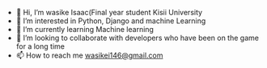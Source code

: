 - 👋 Hi, I’m  wasike Isaac(Final year student Kisii University
- 👀 I’m interested in Python, Django and machine Learning
- 🌱 I’m currently learning Machine learning
- 💞️ I’m looking to collaborate with developers who have been on the game for a long time
- 📫 How to reach me wasikei146@gmail.com

<!---
wasike146/wasike146 is a ✨ special ✨ repository because its `README.md` (this file) appears on your GitHub profile.
You can click the Preview link to take a look at your changes.
--->
